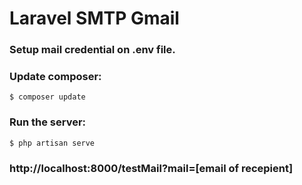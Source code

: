 # Laravel SMTP Gmail

### Setup mail credential on .env file.

### Update composer:
	$ composer update

### Run the server:

    $ php artisan serve

### http://localhost:8000/testMail?mail=[email of recepient]